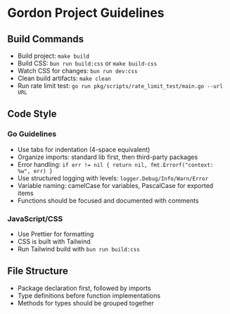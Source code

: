 # Gordon Project Guidelines

## Build Commands
- Build project: `make build`
- Build CSS: `bun run build:css` or `make build-css`
- Watch CSS for changes: `bun run dev:css`
- Clean build artifacts: `make clean`
- Run rate limit test: `go run pkg/scripts/rate_limit_test/main.go --url URL`

## Code Style

### Go Guidelines
- Use tabs for indentation (4-space equivalent)
- Organize imports: standard lib first, then third-party packages
- Error handling: `if err != nil { return nil, fmt.Errorf("context: %w", err) }`
- Use structured logging with levels: `logger.Debug/Info/Warn/Error`
- Variable naming: camelCase for variables, PascalCase for exported items
- Functions should be focused and documented with comments

### JavaScript/CSS
- Use Prettier for formatting
- CSS is built with Tailwind
- Run Tailwind build with `bun run build:css`

## File Structure
- Package declaration first, followed by imports
- Type definitions before function implementations
- Methods for types should be grouped together